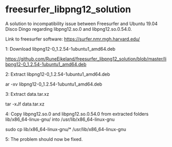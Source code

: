 # freesurfer_libpng12_solution

A solution to incompatibility issue between Freesurfer and Ubuntu 19.04 Disco Dingo regarding libpng12.so.0 and libpng12.so.0.54.0.

Link to freesurfer software: https://surfer.nmr.mgh.harvard.edu/



1: Download libpng12-0_1.2.54-1ubuntu1_amd64.deb 
   
   https://github.com/RuneEikeland/freesurfer_libpng12_solution/blob/master/libpng12-0_1.2.54-1ubuntu1_amd64.deb


2: Extract libpng12-0_1.2.54-1ubuntu1_amd64.deb

   ar -xv libpng12-0_1.2.54-1ubuntu1_amd64.deb


3: Extract data.tar.xz
  
   tar -xJf data.tar.xz


4: Copy libpng12.so.0 and libpng12.so.0.54.0 from extracted folders lib/x86_64-linux-gnu/ into /usr/lib/x86_64-linux-gnu

   sudo cp lib/x86_64-linux-gnu/* /usr/lib/x86_64-linux-gnu
 
 
5: The problem should now be fixed.
